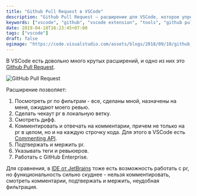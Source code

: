 ```yaml
---
title: "Github Pull Request в VSCode"
description: "Github Pull Request — расширение для VSCode, которое упрощает работу с пул-реквестами"
keywords: ["vscode", "github", "vscode extension", "tools", "github pull request"]
date: 2019-04-18T16:23:45+07:00
tags: ["vscode"]
draft: false
ogimage: "https://code.visualstudio.com/assets/blogs/2018/09/10/github_pr_hero.png"
---
```


В VSCode есть довольно много крутых расширений, и одно из них это [Github Pull Request](https://marketplace.visualstudio.com/items?itemName=GitHub.vscode-pull-request-github).

<!--more-->

![GitHub Pull Request](https://code.visualstudio.com/assets/blogs/2018/09/10/github_pr_hero.png)

Расширение позволяет:

1. Посмотреть pr по фильтрам - все, сделаны мной, назначены на меня, ожидают моего ревью.
2. Сделать чекаут pr в локальную ветку.
3. Смотреть дифф.
4. Комментировать и отвечать на комментарии, причем не только на pr в целом, но и на каждую строчку кода. Для этого в VSCode есть [Commenting API](https://github.com/Microsoft/vscode-extension-samples/tree/master/comment-sample).
5. Подтвержать и мержить pr.
6. Указывать теги и ревьюеров.
7. Работать с GitHub Enterprise.

Для сравнения, в [IDE от JetBrains](https://blog.jetbrains.com/idea/2018/10/intellij-idea-2018-3-eap-github-pull-requests-and-more) тоже есть возможность работать с pr, но функциональность сильно скуднее - нельзя комментировать, смотреть комментарии, подтвержать и мержить, неудобная фильтрация.
